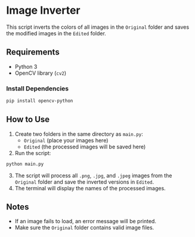 # Image Inverter

This script inverts the colors of all images in the `Original` folder and saves the modified images in the `Edited` folder.

## Requirements
- Python 3
- OpenCV library (`cv2`)

### Install Dependencies
```bash
pip install opencv-python
```

## How to Use
1. Create two folders in the same directory as `main.py`:
   - `Original` (place your images here)
   - `Edited` (the processed images will be saved here)
2. Run the script:
```bash
python main.py
```
3. The script will process all `.png`, `.jpg`, and `.jpeg` images from the `Original` folder and save the inverted versions in `Edited`.
4. The terminal will display the names of the processed images.

## Notes
- If an image fails to load, an error message will be printed.
- Make sure the `Original` folder contains valid image files.

